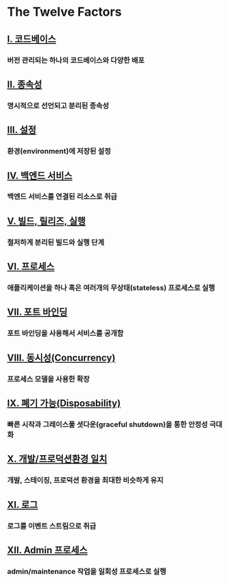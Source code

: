 The Twelve Factors
==================

## [I. 코드베이스](./codebase)

### 버전 관리되는 하나의 코드베이스와 다양한 배포

## [II. 종속성](./dependencies)

### 명시적으로 선언되고 분리된 종속성

## [III. 설정](./config)

### 환경(environment)에 저장된 설정

## [IV. 백엔드 서비스](./backing-services)

### 백엔드 서비스를 연결된 리소스로 취급

## [V. 빌드, 릴리즈, 실행](./build-release-run)

### 철저하게 분리된 빌드와 실행 단계

## [VI. 프로세스](./processes)

### 애플리케이션을 하나 혹은 여러개의 무상태(stateless) 프로세스로 실행

## [VII. 포트 바인딩](./port-binding)

### 포트 바인딩을 사용해서 서비스를 공개함

## [VIII. 동시성(Concurrency)](./concurrency)

### 프로세스 모델을 사용한 확장

## [IX. 폐기 가능(Disposability)](./disposability)

### 빠른 시작과 그레이스풀 셧다운(graceful shutdown)을 통한 안정성 극대화

## [X. 개발/프로덕션환경 일치](./dev-prod-parity)

### 개발, 스테이징, 프로덕션 환경을 최대한 비슷하게 유지

## [XI. 로그](./logs)

### 로그를 이벤트 스트림으로 취급

## [XII. Admin 프로세스](./admin-processes)

### admin/maintenance 작업을 일회성 프로세스로 실행
